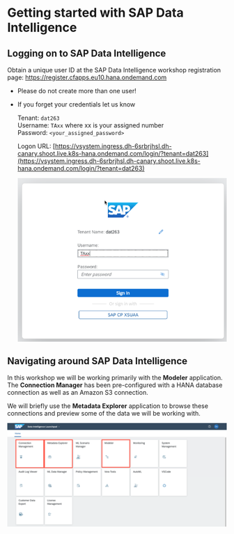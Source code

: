 # Getting started with SAP Data Intelligence

## Logging on to SAP Data Intelligence

Obtain a unique user ID at the SAP Data Intelligence workshop registration page: https://register.cfapps.eu10.hana.ondemand.com​
* Please do not create more than one user!
* If you forget your credentials let us know


  Tenant: `dat263`<br>
  Username: `TAxx` where xx is your assigned number<br>
  Password: `<your_assigned_password>`<br>

  Logon URL: [https://vsystem.ingress.dh-6srbrjhsl.dh-canary.shoot.live.k8s-hana.ondemand.com/login/?tenant=dat263](https://vsystem.ingress.dh-6srbrjhsl.dh-canary.shoot.live.k8s-hana.ondemand.com/login/?tenant=dat263)

  ![](./images/login.png)


## Navigating around SAP Data Intelligence

In this workshop we will be working primarily with the **Modeler** application. The **Connection Manager** has been pre-configured with a HANA database connection as well as an Amazon S3 connection.

We will briefly use the **Metadata Explorer** application to browse these connections and preview some of the data we will be working with.

  ![](./images/launchpad.png)
